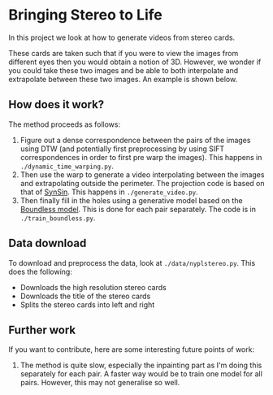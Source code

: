 # Bringing Stereo to Life

In this project we look at how to generate videos from stereo cards.

These cards are taken such that if you were to view the images from different eyes
then you would obtain a notion of 3D.
However, we wonder if you could take these two images and be able to both interpolate
and extrapolate between these two images.
An example is shown below.

## How does it work?

The method proceeds as follows:
1. Figure out a dense correspondence between the pairs of the images using DTW (and 
potentially first preprocessing by using SIFT correspondences in order to 
first pre warp the images). This happens in `./dynamic_time_warping.py`.
2. Then use the warp to generate a video interpolating between the images and
extrapolating outside the perimeter. The projection code is based on that of
[SynSin](http://www.robots.ox.ac.uk/~ow/synsin.html). This happens in `./generate_video.py`.
3. Then finally fill in the holes using a generative model based on the [Boundless model](https://arxiv.org/abs/1908.07007). This is done for each pair separately. The code is in `./train_boundless.py`.

## Data download
To download and preprocess the data, look at `./data/nyplstereo.py`. This does the following:
- Downloads the high resolution stereo cards 
- Downloads the title of the stereo cards
- Splits the stereo cards into left and right

## Further work
If you want to contribute, here are some interesting future points of work:

1. The method is quite slow, especially the inpainting part as I'm doing this separately for each pair.
A faster way would be to train one model for all pairs. However, this may not generalise so well.